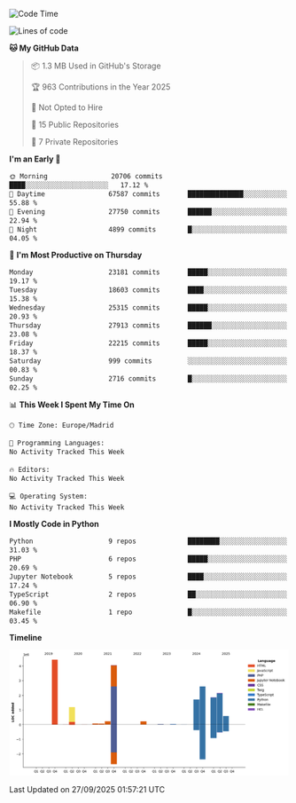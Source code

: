 <!--START_SECTION:waka-->
![Code Time](http://img.shields.io/badge/Code%20Time-839%20hrs%2038%20mins-blue)

![Lines of code](https://img.shields.io/badge/From%20Hello%20World%20I%27ve%20Written-19.2%20million%20lines%20of%20code-blue)

**🐱 My GitHub Data** 

> 📦 1.3 MB Used in GitHub's Storage 
 > 
> 🏆 963 Contributions in the Year 2025
 > 
> 🚫 Not Opted to Hire
 > 
> 📜 15 Public Repositories 
 > 
> 🔑 7 Private Repositories 
 > 
**I'm an Early 🐤** 

```text
🌞 Morning                20706 commits       ████░░░░░░░░░░░░░░░░░░░░░   17.12 % 
🌆 Daytime                67587 commits       ██████████████░░░░░░░░░░░   55.88 % 
🌃 Evening                27750 commits       ██████░░░░░░░░░░░░░░░░░░░   22.94 % 
🌙 Night                  4899 commits        █░░░░░░░░░░░░░░░░░░░░░░░░   04.05 % 
```
📅 **I'm Most Productive on Thursday** 

```text
Monday                   23181 commits       █████░░░░░░░░░░░░░░░░░░░░   19.17 % 
Tuesday                  18603 commits       ████░░░░░░░░░░░░░░░░░░░░░   15.38 % 
Wednesday                25315 commits       █████░░░░░░░░░░░░░░░░░░░░   20.93 % 
Thursday                 27913 commits       ██████░░░░░░░░░░░░░░░░░░░   23.08 % 
Friday                   22215 commits       █████░░░░░░░░░░░░░░░░░░░░   18.37 % 
Saturday                 999 commits         ░░░░░░░░░░░░░░░░░░░░░░░░░   00.83 % 
Sunday                   2716 commits        █░░░░░░░░░░░░░░░░░░░░░░░░   02.25 % 
```


📊 **This Week I Spent My Time On** 

```text
🕑︎ Time Zone: Europe/Madrid

💬 Programming Languages: 
No Activity Tracked This Week

🔥 Editors: 
No Activity Tracked This Week

💻 Operating System: 
No Activity Tracked This Week
```

**I Mostly Code in Python** 

```text
Python                   9 repos             ████████░░░░░░░░░░░░░░░░░   31.03 % 
PHP                      6 repos             █████░░░░░░░░░░░░░░░░░░░░   20.69 % 
Jupyter Notebook         5 repos             ████░░░░░░░░░░░░░░░░░░░░░   17.24 % 
TypeScript               2 repos             ██░░░░░░░░░░░░░░░░░░░░░░░   06.90 % 
Makefile                 1 repo              █░░░░░░░░░░░░░░░░░░░░░░░░   03.45 % 
```



**Timeline**

![Lines of Code chart](https://raw.githubusercontent.com/danisoronellas/danisoronellas/main/assets/bar_graph.png)


 Last Updated on 27/09/2025 01:57:21 UTC
<!--END_SECTION:waka-->
